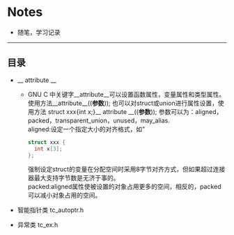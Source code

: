 # Notes
- 随笔，学习记录
-------------
目录
-------------
* __ attribute __
  - GNU C 中关键字__attribute__可以设置函数属性，变量属性和类型属性。使用方法__attribute__((__参数__));
也可以对struct或union进行属性设置，使用方法 struct xxx{int x;}__ attribute __((__参数__));
参数可以为：aligned，packed，transparent_union，unused，may_alias.\
    aligned:设定一个指定大小的对齐格式，如"
    ```cpp
    struct xxx {
      int x[3];
    };
    ```
    强制设定struct的变量在分配空间时采用8字节对齐方式，但如果超过连接器最大支持字节数是无济于事的。\
    packed:aligned属性使被设置的对象占用更多的空间，相反的，packed可以减小对象占用的空间。
  
* 智能指针类 tc_autoptr.h
* 异常类 tc_ex.h
